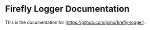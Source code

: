 # Firefly Logger Documentation

This is the documentation for (https://github.com/jxmx/firefly-logger).